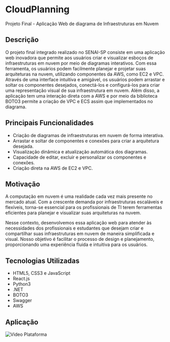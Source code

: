# CloudPlanning

Projeto Final - Aplicação Web de diagrama de Infraestruturas em Nuvem

## Descrição

O projeto final integrado realizado no SENAI-SP consiste em uma aplicação web inovadora que permite aos usuários criar e visualizar esboços de infraestruturas em nuvem por meio de diagramas interativos. Com essa ferramenta, os usuários podem facilmente planejar e projetar suas arquiteturas na nuvem, utilizando componentes da AWS, como EC2 e VPC.
Através de uma interface intuitiva e amigável, os usuários podem arrastar e soltar os componentes desejados, conectá-los e configurá-los para criar uma representação visual de sua infraestrutura em nuvem. Além disso, a aplicação tem uma interação direta com a AWS e por meio da biblioteca BOTO3 permite a criação de VPC e ECS assim que implementados no diagrama.

## Principais Funcionalidades

- Criação de diagramas de infraestruturas em nuvem de forma interativa.
- Arrastar e soltar de componentes e conexões para criar a arquitetura desejada.
- Visualização dinâmica e atualização automática dos diagramas.
- Capacidade de editar, excluir e personalizar os componentes e conexões.
- Criação direta na AWS de EC2 e VPC.

## Motivação

A computação em nuvem é uma realidade cada vez mais presente no mercado atual. Com a crescente demanda por infraestruturas escaláveis e flexíveis, torna-se essencial para os profissionais de TI terem ferramentas eficientes para planejar e visualizar suas arquiteturas na nuvem.

Nesse contexto, desenvolvemos essa aplicação web para atender às necessidades dos profissionais e estudantes que desejam criar e compartilhar suas infraestruturas em nuvem de maneira simplificada e visual. Nosso objetivo é facilitar o processo de design e planejamento, proporcionando uma experiência fluida e intuitiva para os usuários.

## Tecnologias Utilizadas

- HTML5, CSS3 e JavaScript
- React.js
- Python3
- .NET
- BOTO3
- Swagger
- AWS

## Aplicação

![Video Plataforma](https://vimeo.com/827379447?share=copy)



